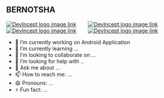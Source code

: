 ## BERNOTSHA

[![DevIncept logo image link](https://cdn4.iconfinder.com/data/icons/32_Pixel_Social_Media_Icons_by_leslienayibe/gmail.png)](https://devincept.tech/) &nbsp; &nbsp;&nbsp;&nbsp;&nbsp;
[![DevIncept logo image link](https://github.com/paulrobertlloyd/socialmediaicons/blob/main/linkedin-32x32.png?raw=true)](https://devincept.tech/) &nbsp; &nbsp;&nbsp;&nbsp;&nbsp;
[![DevIncept logo image link]( https://github.com/paulrobertlloyd/socialmediaicons/blob/main/twitter-32x32.png?raw=true)](https://devincept.tech/) &nbsp; &nbsp;&nbsp;&nbsp;&nbsp;
[![DevIncept logo image link](https://cdn4.iconfinder.com/data/icons/32_Pixel_Social_Media_Icons_by_leslienayibe/linkedin.png)](https://devincept.tech/) &nbsp; &nbsp;&nbsp;&nbsp;&nbsp;


- 🔭 I’m currently working on Android Application
- 🌱 I’m currently learning ...
- 👯 I’m looking to collaborate on ...
- 🤔 I’m looking for help with ..
- 💬 Ask me about ...
- 📫 How to reach me: ...
- 😄 Pronouns: ...
- ⚡ Fun fact: ...


